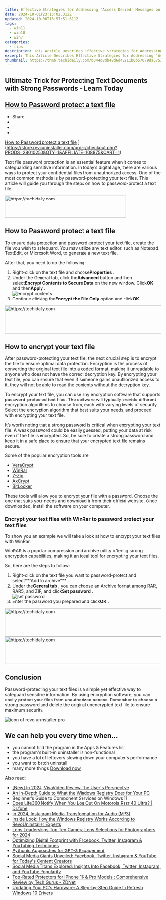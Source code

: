 ```yaml
---
title: Effective Strategies for Addressing 'Access Denied' Messages on Windows Devices
date: 2024-10-01T23:13:02.312Z
updated: 2024-10-06T16:57:51.611Z
tags:
  - win11
  - win10
  - win7
categories:
  - tips
description: This Article Describes Effective Strategies for Addressing 'Access Denied' Messages on Windows Devices
excerpt: This Article Describes Effective Strategies for Addressing 'Access Denied' Messages on Windows Devices
thumbnail: https://thmb.techidaily.com/b344d8db48d6d42211b0b57079da5753b23f49ded262febe57a071aa1b9c893a.jpg
---
```


## Ultimate Trick for Protecting Text Documents with Strong Passwords - Learn Today

## [How to Password protect a text file](https://store.revouninstaller.com/order/checkout.php?PRODS=28010250&QTY=1&AFFILIATE=108875&CART=1)

* Share
* [](http://www.facebook.com/share.php?u=https://www.revouninstaller.com/blog/how-to-password-protect-a-text-file/&title=How+to+Password+protect+a+text+file)
* [](https://twitter.com/intent/tweet?text=How+to+Password+protect+a+text+file&url=https://www.revouninstaller.com/blog/how-to-password-protect-a-text-file/ "Click to share on Twitter")
* [](https://store.revouninstaller.com/order/checkout.php?PRODS=28010250&QTY=1&AFFILIATE=108875&CART=1)

[How to Password protect a text file](https://f057a20f961f56a72089-b74530d2d26278124f446233f95622ef.ssl.cf1.rackcdn.com/site/blog/password-protect-text-files/cover.png) ](https://store.revouninstaller.com/order/checkout.php?PRODS=28010250&QTY=1&AFFILIATE=108875&CART=1)

 Text file password protection is an essential feature when it comes to safeguarding sensitive information. In today’s digital age, there are various ways to protect your confidential files from unauthorized access. One of the most common methods is by password-protecting your text files. This article will guide you through the steps on how to password-protect a text file.

<!-- affiliate ads begin -->
<a href="https://aligracehair.sjv.io/c/5597632/2135359/19272" target="_top" id="2135359">
  <img src="//a.impactradius-go.com/display-ad/19272-2135359" border="0" alt="https://techidaily.com" width="392" height="72"/>
</a>
<img height="0" width="0" src="https://aligracehair.sjv.io/i/5597632/2135359/19272" style="position:absolute;visibility:hidden;" border="0" />
<!-- affiliate ads end -->

## How to Password protect a text file

 To ensure data protection and password-protect your text file, create the file you wish to safeguard. You may utilize any text editor, such as Notepad, TextEdit, or Microsoft Word, to generate a new text file.

After that, you need to do the following:

1. Right-click on the text file and choose**Properties** .
2. Under the General tab, click the**Advanced** button and then select**Encrypt Contents to Secure Data** on the new window. Click**OK** and then**Apply** .  
![encrypt contents](https://f057a20f961f56a72089-b74530d2d26278124f446233f95622ef.ssl.cf1.rackcdn.com/site/blog/password-protect-text-files/how-to-password-protect-a-text-files-step-2.png)
3. Continue clicking the**Encrypt the File Only** option and click**OK** .

<!-- affiliate ads begin -->
<a href="https://aligracehair.sjv.io/c/5597632/1896532/19272" target="_top" id="1896532">
  <img src="//a.impactradius-go.com/display-ad/19272-1896532" border="0" alt="https://techidaily.com" width="728" height="90"/>
</a>
<img height="0" width="0" src="https://aligracehair.sjv.io/i/5597632/1896532/19272" style="position:absolute;visibility:hidden;" border="0" />
<!-- affiliate ads end -->

## How to encrypt your text file

 After password-protecting your text file, the next crucial step is to encrypt the file to ensure optimal data protection. Encryption is the process of converting the original text file into a coded format, making it unreadable to anyone who does not have the correct decryption key. By encrypting your text file, you can ensure that even if someone gains unauthorized access to it, they will not be able to read the contents without the decryption key.

 To encrypt your text file, you can use any encryption software that supports password-protected text files. The software will typically provide different encryption algorithms to choose from, each with varying levels of security. Select the encryption algorithm that best suits your needs, and proceed with encrypting your text file.

 It’s worth noting that a strong password is critical when encrypting your text file. A weak password could be easily guessed, putting your data at risk even if the file is encrypted. So, be sure to create a strong password and keep it in a safe place to ensure that your encrypted text file remains secure.

Some of the popular encryption tools are

* [VeraCrypt](https://www.veracrypt.fr/code/VeraCrypt/)
* [WinRar](https://www.win-rar.com/start.html?&L=0)
* [7-Zip](https://www.7-zip.org/)
* [AxCrypt](https://axcrypt.net/)
* [BitLocker](https://support.microsoft.com/en-us/windows/turn-on-device-encryption-0c453637-bc88-5f74-5105-741561aae838)

 These tools will allow you to encrypt your file with a password. Choose the one that suits your needs and download it from their official website. Once downloaded, install the software on your computer.

### Encrypt your text files with WinRar to password protect your text files

 To show you an example we will take a look at how to encrypt your text files with WinRar.

 WinRAR is a popular compression and archive utility offering strong encryption capabilities, making it an ideal tool for encrypting your text files.

So, here are the steps to follow:

1. Right-click on the text file you want to password-protect and select**“Add to archive”** .
2. Under the**General tab** , you can choose an Archive format among RAR, RAR5, and ZIP, and click**Set password** .  
![set password](https://f057a20f961f56a72089-b74530d2d26278124f446233f95622ef.ssl.cf1.rackcdn.com/site/blog/password-protect-text-files/encrypt-your-text-files-with-winrar-step-2.png)
3. Enter the password you prepared and click**OK** .

<!-- affiliate ads begin -->
<a href="https://unicoeye.pxf.io/c/5597632/2134490/18498" target="_top" id="2134490">
  <img src="//a.impactradius-go.com/display-ad/18498-2134490" border="0" alt="https://techidaily.com" width="728" height="90"/>
</a>
<img height="0" width="0" src="https://unicoeye.pxf.io/i/5597632/2134490/18498" style="position:absolute;visibility:hidden;" border="0" />
<!-- affiliate ads end -->

<!-- affiliate ads begin -->
<a href="https://appsumo.8odi.net/c/5597632/2123730/7443" target="_top" id="2123730">
  <img src="//a.impactradius-go.com/display-ad/7443-2123730" border="0" alt="https://techidaily.com" width="728" height="90"/>
</a>
<img height="0" width="0" src="https://appsumo.8odi.net/i/5597632/2123730/7443" style="position:absolute;visibility:hidden;" border="0" />
<!-- affiliate ads end -->

## Conclusion

 Password-protecting your text files is a simple yet effective way to safeguard sensitive information. By using encryption software, you can easily protect your files from unauthorized access. Remember to choose a strong password and delete the original unencrypted text file to ensure maximum security.

![icon of revo uninstaller pro](https://f057a20f961f56a72089-b74530d2d26278124f446233f95622ef.ssl.cf1.rackcdn.com/site/icons/rup5-64.png)

## We can help you every time when…

* you cannot find the program in the Apps & Features list
* the program's built-in uninstaller is non-functional
* you have a lot of leftovers slowing down your computer's performance
* you want to batch uninstall
* many more things
[Download now](https://store.revouninstaller.com/order/checkout.php?PRODS=28010250&QTY=1&AFFILIATE=108875&CART=1)

<ins class="adsbygoogle"
     style="display:block"
     data-ad-format="autorelaxed"
     data-ad-client="ca-pub-7571918770474297"
     data-ad-slot="1223367746"></ins>

<ins class="adsbygoogle"
     style="display:block"
     data-ad-client="ca-pub-7571918770474297"
     data-ad-slot="8358498916"
     data-ad-format="auto"
     data-full-width-responsive="true"></ins>

<span class="atpl-alsoreadstyle">Also read:</span>
<div><ul>
<li><a href="https://article-helps.techidaily.com/new-in-2024-vivavideo-review-the-users-perspective/"><u>[New] In 2024, VivaVideo Review The User's Perspective</u></a></li>
<li><a href="https://win-forum.techidaily.com/an-in-depth-guide-to-what-the-windows-registry-does-for-your-pc/"><u>An In-Depth Guide to What the Windows Registry Does for Your PC</u></a></li>
<li><a href="https://win11-tips.techidaily.com/beginners-guide-to-component-services-on-windows-11/"><u>Beginner’s Guide to Component Services on Windows 11</u></a></li>
<li><a href="https://fake-location.techidaily.com/does-life360-notify-when-you-log-out-on-motorola-razr-40-ultra-drfone-by-drfone-virtual-android/"><u>Does Life360 Notify When You Log Out On Motorola Razr 40 Ultra? | Dr.fone</u></a></li>
<li><a href="https://instagram-videos.techidaily.com/in-2024-instagram-media-transformation-for-audio-mp3/"><u>In 2024, Instagram Media Transformation for Audio (MP3)</u></a></li>
<li><a href="https://win-forum.techidaily.com/inside-look-how-the-windows-registry-works-according-to-revouninstaller-experts/"><u>Inside Look: How the Windows Registry Works According to RevoUninstaller Experts</u></a></li>
<li><a href="https://extra-guidance.techidaily.com/lens-leaderships-top-ten-camera-lens-selections-for-photographers-for-2024/"><u>Lens Leaderships Top Ten Camera Lens Selections for Photographers for 2024</u></a></li>
<li><a href="https://win-forum.techidaily.com/optimizing-digital-footprint-with-facebook-twitter-instagram-and-youtubing-techniques/"><u>Optimizing Digital Footprint with Facebook, Twitter, Instagram & YouTubing Techniques</u></a></li>
<li><a href="https://tech-savvy.techidaily.com/pythonic-approaches-for-gpt-3-engagement/"><u>Pythonic Approaches for GPT-3 Engagement</u></a></li>
<li><a href="https://win-forum.techidaily.com/social-media-giants-unveiled-facebook-twitter-instagram-and-youtube-for-todays-content-creators/"><u>Social Media Giants Unveiled: Facebook, Twitter, Instagram & YouTube for Today's Content Creators</u></a></li>
<li><a href="https://win-forum.techidaily.com/social-media-titans-explored-insights-into-facebook-twitter-instagram-and-youtube-popularity/"><u>Social Media Titans Explored: Insights Into Facebook, Twitter, Instagram, and YouTube Popularity</u></a></li>
<li><a href="https://tech-recovery.techidaily.com/top-rated-protectors-for-iphone-16-and-pro-models-comprehensive-review-by-tech-gurus-zdnet/"><u>Top-Rated Protectors for iPhone 16 & Pro Models : Comprehensive Review by Tech Gurus - ZDNet</u></a></li>
<li><a href="https://win-forum.techidaily.com/updating-your-pcs-hardware-a-step-by-step-guide-to-refresh-windows-10-drivers/"><u>Updating Your PC's Hardware: A Step-by-Step Guide to Refresh Windows 10 Drivers</u></a></li>
</ul></div>


